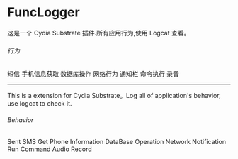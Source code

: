 FuncLogger
==========

这是一个 Cydia Substrate 插件.所有应用行为,使用 Logcat 查看。

###### 行为
短信
手机信息获取
数据库操作
网络行为
通知栏
命令执行
录音

----------------------------------------

This is a extension for Cydia Substrate。Log all of application's behavior, use logcat to check it.

###### Behavior
Sent SMS
Get Phone Information
DataBase Operation
Network
Notification
Run Command
Audio Record

